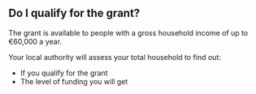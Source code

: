 ##  Do I qualify for the grant?

The grant is available to people with a gross household income of up to
€60,000 a year.

Your local authority will assess your total household to find out:

  * If you qualify for the grant 
  * The level of funding you will get 
